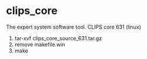 # clips_core
The expert system software tool. CLIPS core 631 (linux)

1. tar-xvf clips_core_source_631.tar.gz
2. remove makefile.win
3. make
